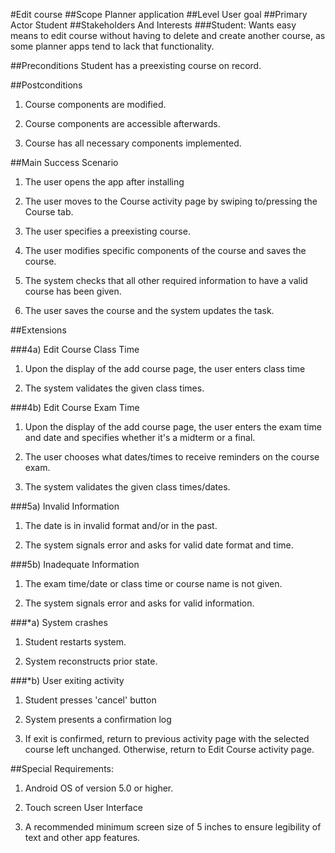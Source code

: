 #Edit course 
##Scope
    Planner application 
##Level
    User goal
##Primary Actor 
    Student 
##Stakeholders And Interests
###Student: 
Wants easy means to edit course without having to delete and create another course, as some planner apps tend to lack that functionality.  

##Preconditions
Student has a preexisting course on record.

##Postconditions

1. Course components are modified.

2. Course components are accessible afterwards.

3. Course has all necessary components implemented.



##Main Success Scenario



1. The user opens the app after installing

2. The user moves to the Course activity page by swiping to/pressing the Course tab.

3. The user specifies a preexisting course.

4. The user modifies specific components of the course and saves the course.

5. The system checks that all other required information to have a valid course has been given.

6. The user saves the course and the system updates the task.



##Extensions

###4a) Edit Course Class Time

1. Upon the display of the add course page, the user enters class time

2. The system validates the given class times.

###4b) Edit Course Exam Time

1. Upon the display of the add course page, the user enters the exam time and date and specifies whether it's a midterm or a final.

2. The user chooses what dates/times to receive reminders on the course exam.

3. The system validates the given class times/dates.



###5a) Invalid Information

1. The date is in invalid format and/or in the past.

2. The system signals error and asks for valid date format and time.

###5b) Inadequate Information

1. The exam time/date or class time or course name is not given.

2. The system signals error and asks for valid information.



###*a) System crashes

1. Student restarts system.

2. System reconstructs prior state.

###*b) User exiting activity

1. Student presses 'cancel' button

2. System presents a confirmation log

3. If exit is confirmed, return to previous activity page with the selected course left unchanged. Otherwise, return to Edit Course activity page.







##Special Requirements:

1. Android OS of version 5.0 or higher.

2. Touch screen User Interface

3. A recommended minimum screen size of 5 inches to ensure legibility of text and other app features. 